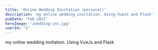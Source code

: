 ```yaml
---
title: 'Online Wedding Invitation (personal)'
description: 'my online wedding invitation. Using VueJs and Flask'
pubDate: 'Feb 2022'
heroImage: '/wedding-inv.jpg'
userId: "1"
---
```


my online wedding invitation. Using VueJs and Flask

